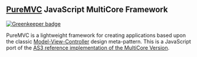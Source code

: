 ## [PureMVC](http://puremvc.github.com/) JavaScript MultiCore Framework

[![Greenkeeper badge](https://badges.greenkeeper.io/koreezgames/puremvc-js.svg)](https://greenkeeper.io/)

PureMVC is a lightweight framework for creating applications based upon the classic [Model-View-Controller](http://en.wikipedia.org/wiki/Model-view-controller) design meta-pattern. This is a JavaScript port of the [AS3 reference implementation of the MultiCore Version](https://github.com/PureMVC/puremvc-as3-multicore-framework/wiki).
